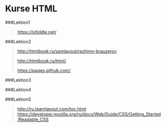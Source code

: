 Kurse HTML
=====================

###Lektion1

>
><https://jsfiddle.net/>
>

###Lektion2

>
><http://htmlbook.ru/samlayout/rezhimy-brauzerov>
>
><http://htmlbook.ru/html/>
>
><https://pages.github.com/>
>

###Lektion3

###Lektion4

###Lektion5

>
><http://ru.learnlayout.com/toc.html>  
><https://developer.mozilla.org/ru/docs/Web/Guide/CSS/Getting_Started/Readable_CSS>
>